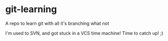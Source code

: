 git-learning
============

A repo to learn git with all it's branching what not

I'm used to SVN, and got stuck in a VCS time machine!  Time to catch up! ;)
